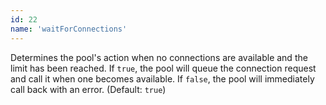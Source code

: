 ```yaml
---
id: 22
name: 'waitForConnections'
---
```

Determines the pool's action when no connections are available and the limit has been reached. If `true`,
the pool will queue the connection request and call it when one becomes available. If `false`, the pool
will immediately call back with an error. (Default: `true`)